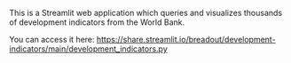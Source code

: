 This is a Streamlit web application which queries and visualizes thousands of development indicators from the World Bank. 

You can access it here:
https://share.streamlit.io/breadout/development-indicators/main/development_indicators.py
